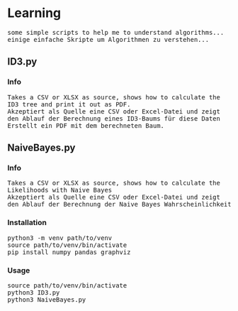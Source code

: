 # Learning #
<pre>
some simple scripts to help me to understand algorithms...
einige einfache Skripte um Algorithmen zu verstehen...
</pre>
## ID3.py ##
### Info ###
<pre>
Takes a CSV or XLSX as source, shows how to calculate the
ID3 tree and print it out as PDF.
Akzeptiert als Quelle eine CSV oder Excel-Datei und zeigt
den Ablauf der Berechnung eines ID3-Baums für diese Daten
Erstellt ein PDF mit dem berechneten Baum.
</pre>
## NaiveBayes.py ##
### Info ###
<pre>
Takes a CSV or XLSX as source, shows how to calculate the
Likelihoods with Naive Bayes 
Akzeptiert als Quelle eine CSV oder Excel-Datei und zeigt
den Ablauf der Berechnung der Naive Bayes Wahrscheinlichkeit
</pre>
### Installation ###
<pre>
python3 -m venv path/to/venv
source path/to/venv/bin/activate
pip install numpy pandas graphviz
</pre>
### Usage ###
<pre>
source path/to/venv/bin/activate
python3 ID3.py
python3 NaiveBayes.py
</pre>

